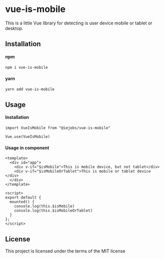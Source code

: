 # vue-is-mobile
This is a little Vue library for detecting is user device mobile or tablet or desktop.

## Installation

#### npm
```bash
npm i vue-is-mobile
```

#### yarn
```bash
yarn add vue-is-mobile
```

## Usage

#### Installation
```vue
import VueIsMobile from "@iejobs/vue-is-mobile"

Vue.use(VueIsMobile)
```

#### Usage in component
```vue
<template>
  <div id="app">
    <div v-if="$isMobile">This is mobile device, but not tablet</div>
    <div v-if="$isMobileOrTablet">This is mobile or tablet device </div>
  </div>
</template>

<script>
export default {
  mounted() {
    console.log(this.$isMobile)
    console.log(this.$isMobileOrTablet)
  }
};
</script>
```

## License

This project is licensed under the terms of the MIT license
